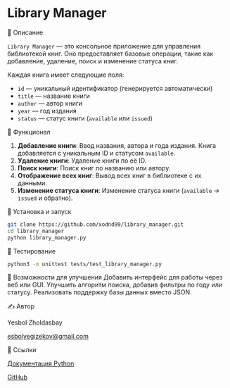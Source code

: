 # Library Manager

📖 Описание

`Library Manager` — это консольное приложение для управления библиотекой книг. Оно предоставляет базовые операции, такие как добавление, удаление, поиск и изменение статуса книг.

Каждая книга имеет следующие поля:
- `id` — уникальный идентификатор (генерируется автоматически)
- `title` — название книги
- `author` — автор книги
- `year` — год издания
- `status` — статус книги (`available` или `issued`)


🔧 Функционал

1. **Добавление книги**: Ввод названия, автора и года издания. Книга добавляется с уникальным ID и статусом `available`.
2. **Удаление книги**: Удаление книги по её ID.
3. **Поиск книги**: Поиск книг по названию или автору.
4. **Отображение всех книг**: Вывод всех книг в библиотеке с их данными.
5. **Изменение статуса книги**: Изменение статуса книги (`available` → `issued` и обратно).


🚀 Установка и запуск
```bash
git clone https://github.com/xodnd99/library_manager.git
cd library_manager
python library_manager.py
```
🧪 Тестирование
```bash
python3 -m unittest tests/test_library_manager.py
```
🌟 Возможности для улучшения
Добавить интерфейс для работы через веб или GUI.
Улучшить алгоритм поиска, добавив фильтры по году или статусу.
Реализовать поддержку базы данных вместо JSON.

✍️ Автор

Yesbol Zholdasbay

esbolyegizekov@gmail.com 

🔗 Ссылки

[Документация Python](https://docs.python.org/3/)

[GitHub](https://github.com/)
